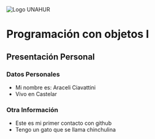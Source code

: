 ![Logo UNAHUR](./UNAHUR.png)

# Programación con objetos I
## Presentación Personal

### Datos Personales
- Mi nombre es: Araceli Ciavattini  
- Vivo en Castelar


### Otra Información
- Este es mi primer contacto con github
- Tengo un gato que se llama chinchulina 
